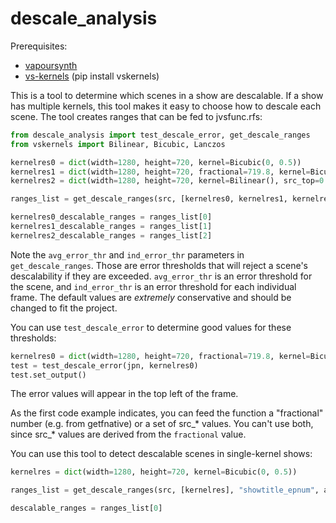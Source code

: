 # descale_analysis

Prerequisites:

- [vapoursynth](https://github.com/vapoursynth/vapoursynth)
- [vs-kernels](https://github.com/Jaded-Encoding-Thaumaturgy/vs-kernels) (pip install vskernels)

This is a tool to determine which scenes in a show are descalable. If a show has multiple kernels, this tool makes it easy to choose how to descale each scene. The tool creates ranges that can be fed to jvsfunc.rfs:

```py
from descale_analysis import test_descale_error, get_descale_ranges
from vskernels import Bilinear, Bicubic, Lanczos

kernelres0 = dict(width=1280, height=720, kernel=Bicubic(0, 0.5))
kernelres1 = dict(width=1280, height=720, fractional=719.8, kernel=Bicubic(0, 1))
kernelres2 = dict(width=1280, height=720, kernel=Bilinear(), src_top=0.2, src_height=719.6, src_left=0.2, src_width=1279.6)

ranges_list = get_descale_ranges(src, [kernelres0, kernelres1, kernelres2], "showtitle_epnum", avg_error_thr=0.015, ind_error_thr=0.02)

kernelres0_descalable_ranges = ranges_list[0]
kernelres1_descalable_ranges = ranges_list[1]
kernelres2_descalable_ranges = ranges_list[2]
```

Note the `avg_error_thr` and `ind_error_thr` parameters in `get_descale_ranges`. Those are error thresholds that will reject a scene's descalability if they are exceeded. `avg_error_thr` is an error threshold for the scene, and `ind_error_thr` is an error threshold for each individual frame. The default values are *extremely* conservative and should be changed to fit the project.

You can use `test_descale_error` to determine good values for these thresholds:

```py
kernelres0 = dict(width=1280, height=720, fractional=719.8, kernel=Bicubic(0, 0.5))
test = test_descale_error(jpn, kernelres0)
test.set_output()
```

The error values will appear in the top left of the frame.

As the first code example indicates, you can feed the function a "fractional" number (e.g. from getfnative) or a set of src_\* values. You can't use both, since src_\* values are derived from the `fractional` value.

You can use this tool to detect descalable scenes in single-kernel shows:

```py
kernelres = dict(width=1280, height=720, kernel=Bicubic(0, 0.5))

ranges_list = get_descale_ranges(src, [kernelres], "showtitle_epnum", avg_error_thr=0.015, ind_error_thr=0.02)

descalable_ranges = ranges_list[0]
```
